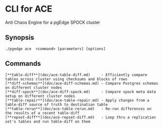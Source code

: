# CLI for ACE
Anti Chaos Engine for a pgEdge SPOCK cluster

## Synopsis
    ./pgedge ace  <command> [parameters] [options]

## Commands
    [**table-diff**](doc/ace-table-diff.md)     - Efficiently compare tables across cluster using checksums and blocks of rows
    [**diff-schemas**](doc/ace-diff-schemas.md) - Compare Postgres schemas on different cluster nodes
    [**diff-spock**](doc/ace-diff-spock.md)     - Compare spock meta data setup on different cluster nodes
    [**table-repair**](doc/ace-table-repair.md) - Apply changes from a table-diff source of truth to destination table 
    [**table-rerun**](doc/ace-table-rerun.md)   - Re-run differences on the results of a recent table-diff
    [**repset-diff**](doc/ace-repset-diff.md)   - Loop thru a replication set's tables and run table-diff on them

